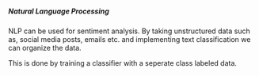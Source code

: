 ##### Natural Language Processing
NLP can be used for sentiment analysis. By taking unstructured data such as, social media posts, emails etc. and implementing text classification we can organize the data.

This is done by training a classifier with a seperate class labeled data.